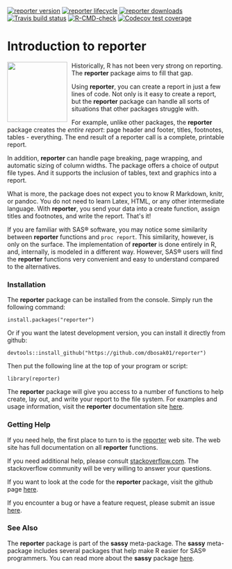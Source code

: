 <!-- badges: start -->

[![reporter version](https://www.r-pkg.org/badges/version/reporter)](https://cran.r-project.org/package=reporter)
[![reporter lifecycle](https://img.shields.io/badge/lifecycle-maturing-blue.svg)](https://cran.r-project.org/package=reporter)
[![reporter downloads](https://cranlogs.r-pkg.org/badges/grand-total/reporter)](https://cran.r-project.org/package=reporter)
[![Travis build status](https://travis-ci.com/dbosak01/reporter.svg?branch=master)](https://travis-ci.com/dbosak01/reporter)
[![R-CMD-check](https://github.com/dbosak01/reporter/workflows/R-CMD-check/badge.svg)](https://github.com/dbosak01/reporter/actions)
[![Codecov test coverage](https://codecov.io/gh/dbosak01/reporter/branch/master/graph/badge.svg)](https://codecov.io/gh/dbosak01/reporter?branch=master)

<!-- badges: end -->

# Introduction to **reporter**
<img src="man/images/reporter4.png" align="left" height="138" style="margin-right:10px;"/>

Historically, R has not been very strong on reporting.  The **reporter**
package aims to fill that gap.  

Using **reporter**, you can create a report in just a few lines of code. 
Not only is it easy to create a report, but the **reporter** package can handle 
all sorts of situations that other packages struggle with.

For example, unlike other packages, the **reporter** package creates the *entire
report*: page header and footer, titles, footnotes, tables - everything.
The end result of a reporter call is a complete, printable report. 

In addition, **reporter** can handle page breaking, page wrapping, and 
automatic sizing of column widths.  The package
offers a choice of output file types.  And it supports the inclusion of 
tables, text and graphics into a report.

What is more, the package does not expect you to know R Markdown, knitr, or pandoc.
You do not need to learn Latex, HTML, or any other intermediate language.
With **reporter**, you send your data into a create function, assign 
titles and footnotes, and write the report.  That's it!

If you are familiar with SAS® software, you may notice some 
similarity between **reporter** functions and `proc report`.  This similarity,
however, is only on the surface.  The implementation of **reporter** is
done entirely in R, and, internally, is modeled in a different way. 
However, SAS® users will find the **reporter** 
functions very convenient and easy to understand compared to the
alternatives.

### Installation

The **reporter** package can be installed from the console.  Simply run 
the following command: 

    install.packages("reporter")
    
Or if you want the latest development version, you can install it directly
from github:

    devtools::install_github("https://github.com/dbosak01/reporter")


Then put the following line at the top of your program or script:

    library(reporter)

The **reporter** package will give you access to a number of functions
to help create, lay out, and write your report to the file system. 
For examples and usage information, visit the **reporter** documentation
site [here](https://reporter.r-sassy.org/articles/reporter.html).

### Getting Help

If you need help, the first place 
to turn to is the [reporter](https://reporter.r-sassy.org) web site. The web site
has full documentation on all **reporter** functions.

If you need additional help, please consult 
[stackoverflow.com](https://stackoverflow.com).  The stackoverflow 
community will be very willing to answer your questions.  

If you want to look at the code for the **reporter** package, visit the
github page [here](https://github.com/dbosak01/reporter).

If you encounter a bug or have a feature request, please submit an issue 
[here](https://github.com/dbosak01/reporter/issues).

### See Also

The **reporter** package is part of the **sassy** meta-package. 
The **sassy** meta-package includes several packages that help make R
easier for SAS® programmers.  You can read more about the **sassy** package
[here](https://sassy.r-sassy.org).
